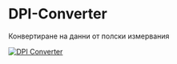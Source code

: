 # DPI-Converter
Конвертиране на данни от полски измервания

[![DPI Converter](https://img.youtube.com/vi/xCn-ofYGQg4/0.jpg)](https://www.youtube.com/watch?v=xCn-ofYGQg4)

